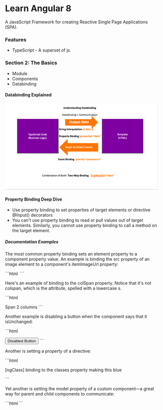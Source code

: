 <h1>Learn Angular 8</h1>
<p>A JavaScript Framework for creating Reactive Single Page Applications (SPA).</p>

<h3>Features</h3>
<ul>
  <li>TypeScript - A superset of js.</li>
</ul>

<h3>Section 2: The Basics</h3>
<ul>
  <li>Module</li>
  <li>Components</li>
  <li>Databinding</li>
</ul>

<h4>Databinding Explained</h4>
<img src="assets/dataBindingNotes.png" alt="dBNotes">

<h4>Property Binding Deep Dive</h4>

<ul>
<li
>Use property binding to set properties of target elements or directive @Input() decorators</li>

<li>You can't use property binding to read or pull values out of target elements. Similarly, you cannot use property binding to call a method on the target element. </li>
</ul>

<h5>Documentation Examples</h5>
<p>The most common property binding sets an element property to a component property value. An example is binding the src property of an image element to a component's itemImageUrl property:</p>
```html 
<img [src]="itemImageUrl">
```

<p>
Here's an example of binding to the colSpan property. Notice that it's not colspan, which is the attribute, spelled with a lowercase s.
</p>
```html
 <p><!-- Notice the colSpan property is camel case --></p>
<tr><td [colSpan]="2">Span 2 columns</td></tr>
```
<p>
Another example is disabling a button when the component says that it isUnchanged:
</p>
```html
<p><!-- Bind button disabled state to `isUnchanged` property --></p>
<button [disabled]="isUnchanged">Disabled Button</button>
```
<p>Another is setting a property of a directive:</p>
```html
<p [ngClass]="classes">[ngClass] binding to the classes property making this blue</p>
```
<p>Yet another is setting the model property of a custom component—a great way for parent and child components to communicate:</p>
```html
<app-item-detail [childItem]="parentItem"></app-item-detail>
```